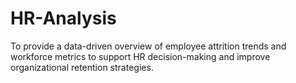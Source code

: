 # HR-Analysis
To provide a data-driven overview of employee attrition trends and workforce metrics to support HR decision-making and improve organizational retention strategies.
